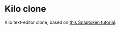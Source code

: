 # Kilo clone

Kilo text-editor clone, based on [this Snaptoken
tutorial](https://viewsourcecode.org/snaptoken/kilo).
